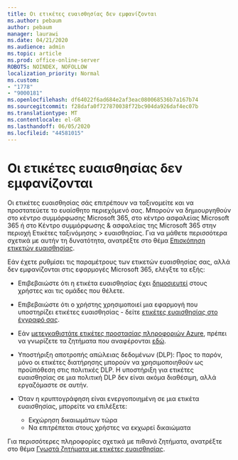 ```yaml
---
title: Οι ετικέτες ευαισθησίας δεν εμφανίζονται
ms.author: pebaum
author: pebaum
manager: laurawi
ms.date: 04/21/2020
ms.audience: admin
ms.topic: article
ms.prod: office-online-server
ROBOTS: NOINDEX, NOFOLLOW
localization_priority: Normal
ms.custom:
- "1778"
- "9000181"
ms.openlocfilehash: df64022f6ad684e2af3eac080068536b7a167b74
ms.sourcegitcommit: f28dafa0f727870038f72bc904da926daf4ec07b
ms.translationtype: MT
ms.contentlocale: el-GR
ms.lasthandoff: 06/05/2020
ms.locfileid: "44581015"
---
```

# <a name="sensitivity-labels-not-appearing"></a>Οι ετικέτες ευαισθησίας δεν εμφανίζονται

Οι ετικέτες ευαισθησίας σάς επιτρέπουν να ταξινομείτε και να προστατεύετε το ευαίσθητο περιεχόμενό σας. Μπορούν να δημιουργηθούν στο κέντρο συμμόρφωσης Microsoft 365, στο κέντρο ασφαλείας Microsoft 365 ή στο Κέντρο συμμόρφωσης & ασφαλείας της Microsoft 365 στην περιοχή Ετικέτες ταξινόμησης > ευαισθησίας. Για να μάθετε περισσότερα σχετικά με αυτήν τη δυνατότητα, ανατρέξτε στο θέμα [Επισκόπηση ετικετών ευαισθησίας](https://docs.microsoft.com/microsoft-365/compliance/sensitivity-labels).

Εάν έχετε ρυθμίσει τις παραμέτρους των ετικετών ευαισθησίας σας, αλλά δεν εμφανίζονται στις εφαρμογές Microsoft 365, ελέγξτε τα εξής:

- Επιβεβαιώστε ότι η ετικέτα ευαισθησίας έχει [δημοσιευτεί](https://docs.microsoft.com/microsoft-365/compliance/sensitivity-labels#what-label-policies-can-do) στους χρήστες και τις ομάδες που θέλετε.

- Επιβεβαιώστε ότι ο χρήστης χρησιμοποιεί μια εφαρμογή που υποστηρίζει ετικέτες ευαισθησίας - δείτε [ετικέτες ευαισθησίας στο έγγραφό σας](https://support.office.com/article/apply-sensitivity-labels-to-your-documents-and-email-within-office-2f96e7cd-d5a4-403b-8bd7-4cc636bae0f9?#bkmk_whereavailable).

- Εάν [μετεγκαθιστάτε ετικέτες προστασίας πληροφοριών Azure](https://docs.microsoft.com/azure/information-protection/configure-policy-migrate-labels), πρέπει να γνωρίζετε τα ζητήματα που αναφέρονται [εδώ](https://docs.microsoft.com/azure/information-protection/configure-policy-migrate-labels#considerations-for-unified-labels).

- Υποστήριξη αποτροπής απώλειας δεδομένων (DLP): Προς το παρόν, μόνο οι ετικέτες διατήρησης μπορούν να χρησιμοποιηθούν ως προϋπόθεση στις πολιτικές DLP.  Η υποστήριξη για ετικέτες ευαισθησίας σε μια πολιτική DLP δεν είναι ακόμα διαθέσιμη, αλλά εργαζόμαστε σε αυτήν.

- Όταν η κρυπτογράφηση είναι ενεργοποιημένη σε μια ετικέτα ευαισθησίας, μπορείτε να επιλέξετε:
    - Εκχώρηση δικαιωμάτων τώρα
    - Να επιτρέπεται στους χρήστες να εκχωρεί δικαιώματα


Για περισσότερες πληροφορίες σχετικά με πιθανά ζητήματα, ανατρέξτε στο θέμα [Γνωστά ζητήματα με ετικέτες ευαισθησίας](https://support.office.com/article/known-issues-with-sensitivity-labels-in-office-b169d687-2bbd-4e21-a440-7da1b2743edc).